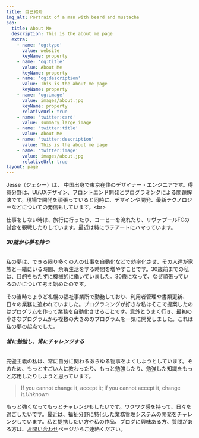 ```yaml
---
title: 自己紹介
img_alt: Portrait of a man with beard and mustache
seo:
  title: About Me
  description: This is the about me page
  extra:
    - name: 'og:type'
      value: website
      keyName: property
    - name: 'og:title'
      value: About Me
      keyName: property
    - name: 'og:description'
      value: This is the about me page
      keyName: property
    - name: 'og:image'
      value: images/about.jpg
      keyName: property
      relativeUrl: true
    - name: 'twitter:card'
      value: summary_large_image
    - name: 'twitter:title'
      value: About Me
    - name: 'twitter:description'
      value: This is the about me page
    - name: 'twitter:image'
      value: images/about.jpg
      relativeUrl: true
layout: page
---
```

Jesse（ジェシー）は、 中国出身で東京在住のデザイナー・エンジニアです。得意分野は、UI/UXデザイン、フロントエンド開発とプログラミングによる問題解決です。現場で開発を頑張っていると同時に、デザインや開発、最新テクノロジーなどについての発信もしています。\<br>

仕事をしない時は、旅行に行ったり、コーヒーを淹れたり、リヴァプールFCの試合を観戦したりしています。最近は特にラテアートにハマっています。

###### **30歳から夢を持つ**

私の夢は、できる限り多くの人の仕事を自動化などで効率化させ、その人達が家族と一緒にいる時間、余暇生活をする時間を増やすことです。30歳前までの私は、目的をもたずに機械的に働いていました。30歳になって、なぜ頑張っているのかについて考え始めたのです。

その当時ちょうど札幌の福祉事業所で勤務しており、利用者管理や書類更新、日々の業務に追われていました。プログラミングが好きな私はそこで提案したのはプログラムを作って業務を自動化させることです。意外とうまく行き、最初の小さなプログラムから複数の大きめのプログラムを一気に開発しました。これは私の夢の起点でした。

###### **常に勉強し、常にチャレンジする**

完璧主義の私は、常に自分に関わるあらゆる物事をよくしようとしています。そのため、もっとすごい人に教わったり、もっと勉強したり、勉強した知識をもっと応用したりしようと思っています。

> If you cannot change it, accept it; if you cannot accept it, change it.<cite>Unknown</cite>

もっと強くなってもっとチャレンジもしたいです。ワクワク感を持って、日々を過ごしたいです。最近は、福祉分野に特化した業務管理システムの開発をチャレンジしています。私と提携したい方や私の作品、ブログに興味ある方、質問がある方は、[お問い合わせ](jessewei.jp/contact)ページからご連絡ください。
